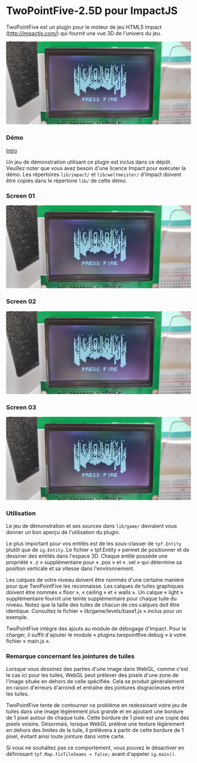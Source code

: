 # TwoPointFive-2.5D pour ImpactJS

TwoPointFive est un plugin pour le moteur de jeu HTML5 Impact (http://impactjs.com/) qui fournit une vue 3D de l'univers du jeu.

![Doom nano ESP32](https://github.com/ZelTroN-2k3/Doom-Nano-ESP32/blob/main/images/Doom-nano-ESP32.jpg)
### Démo
[Intro](http://phoboslab.org/twopointfive/)

Un jeu de démonstration utilisant ce plugin est inclus dans ce dépôt.
Veuillez noter que vous avez besoin d'une licence Impact pour exécuter la démo.
Les répertoires `lib/impact/` et `lib/weltmeister/` d'Impact doivent être copiés dans le répertoire `lib/` de cette démo.

### Screen 01
![Screen 1](https://github.com/ZelTroN-2k3/Doom-Nano-ESP32/blob/main/images/Doom-nano-ESP32.jpg)
### Screen 02
![Screen 2](https://github.com/ZelTroN-2k3/Doom-Nano-ESP32/blob/main/images/Doom-nano-ESP32.jpg)
### Screen 03
![Screen3](https://github.com/ZelTroN-2k3/Doom-Nano-ESP32/blob/main/images/Doom-nano-ESP32.jpg)
### Utilisation

Le jeu de démonstration et ses sources dans `lib/game/` devraient vous donner un bon aperçu de l'utilisation du plugin.

Le plus important pour vos entités est de les sous-classer de `tpf.Entity` plutôt que de `ig.Entity`. Le fichier « tpf.Entity » permet de positionner et de dessiner des entités dans l'espace 3D. Chaque entité possède une propriété « .z » supplémentaire pour « .pos » et « .vel » qui détermine sa position verticale et sa vitesse dans l'environnement.

Les calques de votre niveau doivent être nommés d'une certaine manière pour que TwoPointFive les reconnaisse. Les calques de tuiles graphiques doivent être nommés « floor », « ceiling » et « walls ». Un calque « light » supplémentaire fournit une teinte supplémentaire pour chaque tuile du niveau. Notez que la taille des tuiles de chacun de ces calques doit être identique. Consultez le fichier « lib/game/levels/base1.js » inclus pour un exemple.

TwoPointFive intègre des ajouts au module de débogage d'Impact. Pour le charger, il suffit d'ajouter le module « plugins.twopointfive.debug » à votre fichier « main.js ».

### Remarque concernant les jointures de tuiles

Lorsque vous dessinez des parties d'une image dans WebGL, comme c'est le cas ici pour les tuiles, WebGL peut prélever des pixels d'une zone de l'image située en dehors de celle spécifiée. Cela se produit généralement en raison d'erreurs d'arrondi et entraîne des jointures disgracieuses entre les tuiles.

TwoPointFive tente de contourner ce problème en redessinant votre jeu de tuiles dans une image légèrement plus grande et en ajoutant une bordure de 1 pixel autour de chaque tuile. Cette bordure de 1 pixel est une copie des pixels voisins. Désormais, lorsque WebGL prélève une texture légèrement en dehors des limites de la tuile, il prélèvera à partir de cette bordure de 1 pixel, évitant ainsi toute jointure dans votre carte.

Si vous ne souhaitez pas ce comportement, vous pouvez le désactiver en définissant `tpf.Map.fixTileSeams = false;` avant d'appeler `ig.main()`.
